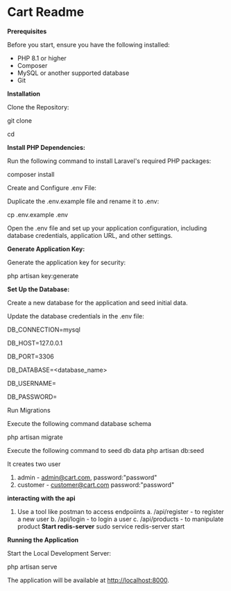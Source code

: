 # Cart Readme

**Prerequisites**

Before you start, ensure you have the following installed:

*   PHP 8.1 or higher
*   Composer
*   MySQL or another supported database
*   Git

**Installation**

Clone the Repository:

git clone <repository-url>

cd <project-folder>

  

**Install PHP Dependencies:**

Run the following command to install Laravel's required PHP packages:

composer install

Create and Configure .env File:

Duplicate the .env.example file and rename it to .env:

cp .env.example .env

Open the .env file and set up your application configuration, including database credentials, application URL, and other settings.

  

**Generate Application Key:**

Generate the application key for security:

php artisan key:generate

  

**Set Up the Database:**

Create a new database for the application and seed initial data.

Update the database credentials in the .env file:

DB\_CONNECTION=mysql

DB\_HOST=127.0.0.1

DB\_PORT=3306

DB\_DATABASE=<database\_name>

DB\_USERNAME=<username>

DB\_PASSWORD=<password>

  

Run Migrations

Execute the following command database schema

php artisan migrate

Execute the following command to seed db data
php artisan db:seed

It creates two user
1. admin - admin@cart.com, password:"password"
2. customer - customer@cart.com password:"password"

**interacting with the api**
1. Use a tool like postman to access endpoiints
  a. /api/register - to register a new user
  b. /api/login - to login a user
  c. /api/products - to manipulate product
**Start redis-server**
sudo service redis-server start

**Running the Application**

Start the Local Development Server:

php artisan serve

The application will be available at [http://localhost:8000](http://localhost:8000).
